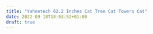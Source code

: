 ```yaml
---
title: "Yaheetech 62.2 Inches Cat Tree Cat Towers Cat"
date: 2022-09-18T18:53:52+01:00
draft: true
---
```


